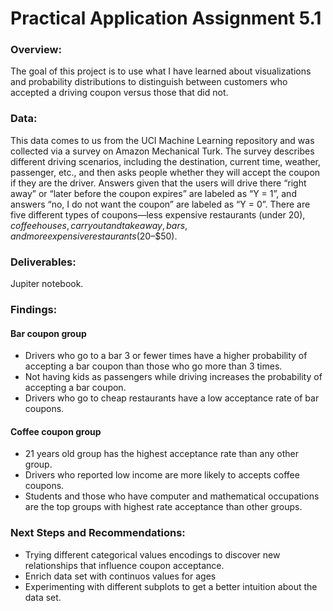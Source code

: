 # Practical Application Assignment 5.1

### Overview:
The goal of this project is to use what I have learned about visualizations and probability distributions to distinguish between customers who accepted a driving coupon versus those that did not.

### Data:
This data comes to us from the UCI Machine Learning repository and was collected via a survey on Amazon Mechanical Turk. The survey describes different driving scenarios, including the destination, current time, weather, passenger, etc., and then asks people whether they will accept the coupon if they are the driver. Answers given that the users will drive there “right away” or “later before the coupon expires” are labeled as “Y = 1”, and answers “no, I do not want the coupon” are labeled as “Y = 0”. There are five different types of coupons—less expensive restaurants (under $20), coffee houses, carry out and take away, bars, and more expensive restaurants ($20–$50).

### Deliverables:
Jupiter notebook.

### Findings:
#### Bar coupon group
- Drivers who go to a bar 3 or fewer times have a higher probability of accepting a bar coupon than those who go more than 3 times.
- Not having kids as passengers while driving increases the probability of accepting a bar coupon.
- Drivers who go to cheap restaurants have a low acceptance rate of bar coupons.

#### Coffee coupon group
- 21 years old group has the highest acceptance rate than any other group.
- Drivers who reported low income are more likely to accepts coffee coupons.
- Students and those who have computer and mathematical occupations are the top groups with highest rate acceptance than other groups.

### Next Steps and Recommendations:
- Trying different categorical values encodings to discover new relationships that influence coupon acceptance.
- Enrich data set with continuos values for ages
- Experimenting with different subplots to get a better intuition about the data set.
